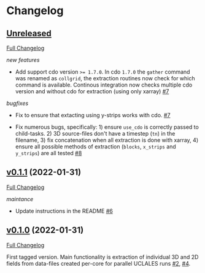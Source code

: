 # Changelog


## [Unreleased](https://github.com/leifdenby/uclales-utils/tree/HEAD)

[Full Changelog](https://github.com/convml/convml_tt/compare/...v0.1.1)

*new features*

- Add support cdo version `>= 1.7.0`. In cdo `1.7.0` the `gather` command was
  renamed as `collgrid`, the extraction routines now check for which command is
  available. Continous integration now checks multiple cdo version and without
  cdo for extraction (using only xarray)
  [\#7](https://github.com/leifdenby/uclales-utils/pull/7)

*bugfixes*

- Fix to ensure that extacting using y-strips works with cdo.
  [\#7](https://github.com/leifdenby/uclales-utils/pull/7)

- Fix numerous bugs, specifically: 1) ensure `use_cdo` is correctly passed to
  child-tasks. 2) 3D source-files don't have a timestep (`tn`) in the filename,
  3) fix concatenation when all extraction is done with xarray, 4) ensure all
  possible methods of extraction (`blocks`, `x_strips` and `y_strips`) are all
  tested [\#8](https://github.com/leifdenby/uclales-utils/pull/8)


## [v0.1.1](https://github.com/leifdenby/uclales-utils/tree/v0.1.1) (2022-01-31)

[Full Changelog](https://github.com/convml/convml_tt/compare/v0.1.1...v0.1.0)

*maintance*

- Update instructions in the README [\#6](https://github.com/leifdenby/uclales-utils/pull/6)


## [v0.1.0](https://github.com/leifdenby/uclales-utils/tree/v0.1.0) (2022-01-31)

[Full Changelog](https://github.com/convml/convml_tt/compare/...v0.1.0)

First tagged version. Main functionality is extraction of individual 3D and 2D
fields from data-files created per-core for parallel UCLALES runs
[\#2](https://github.com/leifdenby/uclales-utils/pull/2),
[\#4](https://github.com/leifdenby/uclales-utils/pull/4).
